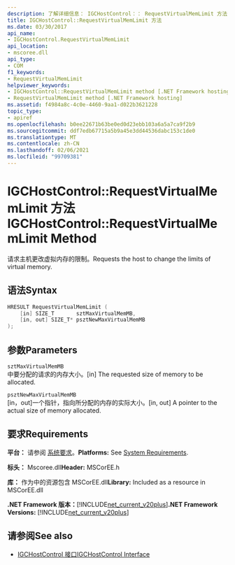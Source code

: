 ```yaml
---
description: 了解详细信息： IGCHostControl：： RequestVirtualMemLimit 方法
title: IGCHostControl::RequestVirtualMemLimit 方法
ms.date: 03/30/2017
api_name:
- IGCHostControl.RequestVirtualMemLimit
api_location:
- mscoree.dll
api_type:
- COM
f1_keywords:
- RequestVirtualMemLimit
helpviewer_keywords:
- IGCHostControl::RequestVirtualMemLimit method [.NET Framework hosting]
- RequestVirtualMemLimit method [.NET Framework hosting]
ms.assetid: f4984a8c-4c0e-4460-9aa1-d022b3621228
topic_type:
- apiref
ms.openlocfilehash: b0ee22671b63be0ed0d23ebb103a6a5a7ca9f2b9
ms.sourcegitcommit: ddf7edb67715a5b9a45e3dd44536dabc153c1de0
ms.translationtype: MT
ms.contentlocale: zh-CN
ms.lasthandoff: 02/06/2021
ms.locfileid: "99709381"
---
```

# <a name="igchostcontrolrequestvirtualmemlimit-method"></a><span data-ttu-id="088e1-103">IGCHostControl::RequestVirtualMemLimit 方法</span><span class="sxs-lookup"><span data-stu-id="088e1-103">IGCHostControl::RequestVirtualMemLimit Method</span></span>

<span data-ttu-id="088e1-104">请求主机更改虚拟内存的限制。</span><span class="sxs-lookup"><span data-stu-id="088e1-104">Requests the host to change the limits of virtual memory.</span></span>  
  
## <a name="syntax"></a><span data-ttu-id="088e1-105">语法</span><span class="sxs-lookup"><span data-stu-id="088e1-105">Syntax</span></span>  
  
```cpp  
HRESULT RequestVirtualMemLimit (  
    [in] SIZE_T       sztMaxVirtualMemMB,  
    [in, out] SIZE_T* psztNewMaxVirtualMemMB  
);  
```  
  
## <a name="parameters"></a><span data-ttu-id="088e1-106">参数</span><span class="sxs-lookup"><span data-stu-id="088e1-106">Parameters</span></span>  

 `sztMaxVirtualMemMB`  
 <span data-ttu-id="088e1-107">中要分配的请求的内存大小。</span><span class="sxs-lookup"><span data-stu-id="088e1-107">[in] The requested size of memory to be allocated.</span></span>  
  
 `psztNewMaxVirtualMemMB`  
 <span data-ttu-id="088e1-108">[in，out]一个指针，指向所分配的内存的实际大小。</span><span class="sxs-lookup"><span data-stu-id="088e1-108">[in, out] A pointer to the actual size of memory allocated.</span></span>  
  
## <a name="requirements"></a><span data-ttu-id="088e1-109">要求</span><span class="sxs-lookup"><span data-stu-id="088e1-109">Requirements</span></span>  

 <span data-ttu-id="088e1-110">**平台：** 请参阅 [系统要求](../../get-started/system-requirements.md)。</span><span class="sxs-lookup"><span data-stu-id="088e1-110">**Platforms:** See [System Requirements](../../get-started/system-requirements.md).</span></span>  
  
 <span data-ttu-id="088e1-111">**标头：** Mscoree.dll</span><span class="sxs-lookup"><span data-stu-id="088e1-111">**Header:** MSCorEE.h</span></span>  
  
 <span data-ttu-id="088e1-112">**库：** 作为中的资源包含 MSCorEE.dll</span><span class="sxs-lookup"><span data-stu-id="088e1-112">**Library:** Included as a resource in MSCorEE.dll</span></span>  
  
 <span data-ttu-id="088e1-113">**.NET Framework 版本：**[!INCLUDE[net_current_v20plus](../../../../includes/net-current-v20plus-md.md)]</span><span class="sxs-lookup"><span data-stu-id="088e1-113">**.NET Framework Versions:** [!INCLUDE[net_current_v20plus](../../../../includes/net-current-v20plus-md.md)]</span></span>  
  
## <a name="see-also"></a><span data-ttu-id="088e1-114">请参阅</span><span class="sxs-lookup"><span data-stu-id="088e1-114">See also</span></span>

- [<span data-ttu-id="088e1-115">IGCHostControl 接口</span><span class="sxs-lookup"><span data-stu-id="088e1-115">IGCHostControl Interface</span></span>](igchostcontrol-interface.md)
